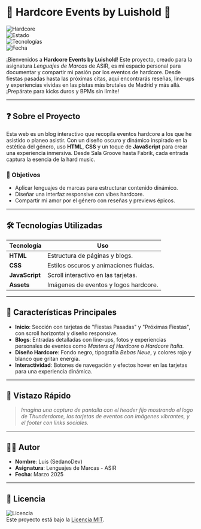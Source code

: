 # 🎵 Hardcore Events by Luishold 🎵

![Hardcore](https://img.shields.io/badge/Genre-Hardcore-red?style=flat-square)  
![Estado](https://img.shields.io/badge/Estado-Activo-green?style=flat-square)  
![Tecnologías](https://img.shields.io/badge/HTML-CSS-JS-blueviolet?style=flat-square)  
![Fecha](https://img.shields.io/badge/Última%20Actualización-Marzo%202025-lightgrey?style=flat-square)

¡Bienvenidos a **Hardcore Events by Luishold**! Este proyecto, creado para la asignatura *Lenguajes de Marcas* de ASIR, es mi espacio personal para documentar y compartir mi pasión por los eventos de hardcore. Desde fiestas pasadas hasta las próximas citas, aquí encontrarás reseñas, line-ups y experiencias vividas en las pistas más brutales de Madrid y más allá. ¡Prepárate para kicks duros y BPMs sin límite!

---

## ❓ Sobre el Proyecto

Esta web es un blog interactivo que recopila eventos hardcore a los que he asistido o planeo asistir. Con un diseño oscuro y dinámico inspirado en la estética del género, uso **HTML**, **CSS** y un toque de **JavaScript** para crear una experiencia inmersiva. Desde Sala Groove hasta Fabrik, cada entrada captura la esencia de la hard music.

### 🎯 Objetivos
- Aplicar lenguajes de marcas para estructurar contenido dinámico.
- Diseñar una interfaz responsive con vibes hardcore.
- Compartir mi amor por el género con reseñas y previews épicos.

---

## 🛠️ Tecnologías Utilizadas

| Tecnología       | Uso                                      |
|------------------|------------------------------------------|
| **HTML**         | Estructura de páginas y blogs.          |
| **CSS**          | Estilos oscuros y animaciones fluidas.  |
| **JavaScript**   | Scroll interactivo en las tarjetas.     |
| **Assets**       | Imágenes de eventos y logos hardcore.   |

---

## 🌟 Características Principales

- **Inicio**: Sección con tarjetas de "Fiestas Pasadas" y "Próximas Fiestas", con scroll horizontal y diseño responsive.
- **Blogs**: Entradas detalladas con line-ups, fotos y experiencias personales de eventos como *Masters of Hardcore* o *Hardcore Italia*.
- **Diseño Hardcore**: Fondo negro, tipografía *Bebas Neue*, y colores rojo y blanco que gritan energía.
- **Interactividad**: Botones de navegación y efectos hover en las tarjetas para una experiencia dinámica.

---

## 📸 Vistazo Rápido

> *Imagina una captura de pantalla con el header fijo mostrando el logo de Thunderdome, las tarjetas de eventos con imágenes vibrantes, y el footer con links sociales.*

---

## 👨‍💻 Autor

- **Nombre**: Luis (SedanoDev)  
- **Asignatura**: Lenguajes de Marcas - ASIR  
- **Fecha**: Marzo 2025  

---

## 📌 Licencia

![Licencia](https://img.shields.io/badge/Licencia-MIT-yellow?style=flat-square)  
Este proyecto está bajo la [Licencia MIT](LICENSE).
